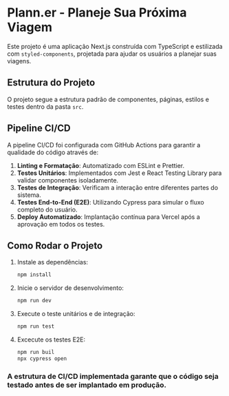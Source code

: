 # Plann.er - Planeje Sua Próxima Viagem

Este projeto é uma aplicação Next.js construída com TypeScript e estilizada com `styled-components`, projetada para ajudar os usuários a planejar suas viagens.

## Estrutura do Projeto

O projeto segue a estrutura padrão de componentes, páginas, estilos e testes dentro da pasta `src`.

## Pipeline CI/CD

A pipeline CI/CD foi configurada com GitHub Actions para garantir a qualidade do código através de:

1. **Linting e Formatação**: Automatizado com ESLint e Prettier.
2. **Testes Unitários**: Implementados com Jest e React Testing Library para validar componentes isoladamente.
3. **Testes de Integração**: Verificam a interação entre diferentes partes do sistema.
4. **Testes End-to-End (E2E)**: Utilizando Cypress para simular o fluxo completo do usuário.
5. **Deploy Automatizado**: Implantação contínua para Vercel após a aprovação em todos os testes.

## Como Rodar o Projeto

1. Instale as dependências:

   ```bash
   npm install

   ```

2. Inicie o servidor de desenvolvimento:

   ```bash
   npm run dev

   ```

3. Execute o teste unitários e de integração:

   ```bash
   npm run test

   ```

4. Excecute os testes E2E:
   ```bash
   npm run buil
   npx cypress open
   ```

### A estrutura de CI/CD implementada garante que o código seja testado antes de ser implantado em produção.
